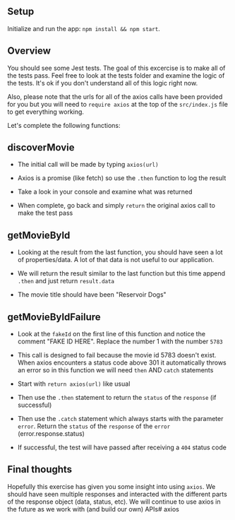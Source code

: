 ## Setup

Initialize and run the app: `npm install && npm start`.

## Overview

You should see some Jest tests. The goal of this excercise is to make all of the tests pass. Feel free to look at the tests folder and examine the logic of the tests. It's ok if you don't understand all of this logic right now.

Also, please note that the urls for all of the axios calls have been provided for you but you will need to `require axios` at the top of the `src/index.js` file to get everything working. 

Let's complete the following functions: 


## discoverMovie

* The initial call will be made by typing `axios(url)`

* Axios is a promise (like fetch) so use the `.then` function to log the result

* Take a look in your console and examine what was returned

* When complete, go back and simply `return` the original axios call to make the test pass


## getMovieById

* Looking at the result from the last function, you should have seen a lot of properties/data. A lot of that data is not useful to our application. 

* We will return the result similar to the last function but this time append `.then` and just return `result.data`

* The movie title should have been "Reservoir Dogs"


## getMovieByIdFailure

* Look at the `fakeId` on the first line of this function and notice the comment "FAKE ID HERE". Replace the number 1 with the number `5783`

* This call is designed to fail because the movie id 5783 doesn't exist. When axios encounters a status code above 301 it automatically throws an error so in this function we will need `then` AND `catch` statements

* Start with `return axios(url)` like usual

* Then use the `.then` statement to return the `status` of the `response` (if successful)

* Then use the `.catch` statement which always starts with the parameter `error`. Return the `status` of the `response` of the `error` (error.response.status)

* If successful, the test will have passed after receiving a `404` status code


## Final thoughts 

Hopefully this exercise has given you some insight into using `axios`. We should have seen multiple responses and interacted with the different parts of the response object (data, status, etc). We will continue to use axios in the future as we work with (and build our own) APIs#   a x i o s  
 